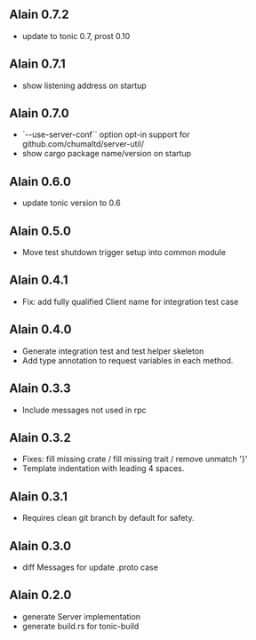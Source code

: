 ## Alain 0.7.2

* update to tonic 0.7, prost 0.10

## Alain 0.7.1

* show listening address on startup

## Alain 0.7.0

* `--use-server-conf`` option opt-in support for github.com/chumaltd/server-util/
* show cargo package name/version on startup

## Alain 0.6.0

* update tonic version to 0.6

## Alain 0.5.0

* Move test shutdown trigger setup into common module

## Alain 0.4.1

* Fix: add fully qualified Client name for integration test case

## Alain 0.4.0

* Generate integration test and test helper skeleton
* Add type annotation to request variables in each method.

## Alain 0.3.3

* Include messages not used in rpc

## Alain 0.3.2

* Fixes: fill missing crate / fill missing trait / remove unmatch '}'
* Template indentation with leading 4 spaces.

## Alain 0.3.1

* Requires clean git branch by default for safety.

## Alain 0.3.0

* diff Messages for update .proto case

## Alain 0.2.0

* generate Server implementation
* generate build.rs for tonic-build
